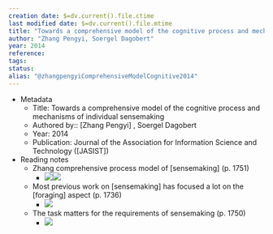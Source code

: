 ```yaml
---
creation date: $=dv.current().file.ctime
last modified date: $=dv.current().file.mtime
title: "Towards a comprehensive model of the cognitive process and mechanisms of individual sensemaking"
author: "Zhang Pengyi, Soergel Dagobert"
year: 2014
reference: 
tags: 
status: 
alias: "@zhangpengyiComprehensiveModelCognitive2014"
---
```




- Metadata
    - Title: Towards a comprehensive model of the cognitive process and mechanisms of individual sensemaking
    - Authored by:: [Zhang Pengyi] , Soergel Dagobert
    - Year: 2014
    - Publication: Journal of the Association for Information Science and Technology ([JASIST])
- Reading notes
    - Zhang comprehensive process model of [sensemaking] (p. 1751)
        - ![](https://firebasestorage.googleapis.com/v0/b/firescript-577a2.appspot.com/o/imgs%2Fapp%2Fmegacoglab%2FA3o_LGHFjE?alt=media&token=82e44a78-7731-4424-94ec-b7fe8c811d48)![](https://firebasestorage.googleapis.com/v0/b/firescript-577a2.appspot.com/o/imgs%2Fapp%2Fmegacoglab%2FyY8nJD47RC?alt=media&token=cd95f1f2-16d8-410c-b6ed-8a3b140b44ed)
    - Most previous work on [sensemaking] has focused a lot on the [foraging] aspect (p. 1736)
        - ![](https://firebasestorage.googleapis.com/v0/b/firescript-577a2.appspot.com/o/imgs%2Fapp%2Fmegacoglab%2FKpbr9_xqnt?alt=media&token=24f051a5-defd-4d75-b83f-3d21d27d1e3f)
    - The task matters for the requirements of sensemaking  (p. 1750)
        - ![](https://firebasestorage.googleapis.com/v0/b/firescript-577a2.appspot.com/o/imgs%2Fapp%2Fmegacoglab%2FyY8nJD47RC?alt=media&token=cd95f1f2-16d8-410c-b6ed-8a3b140b44ed)